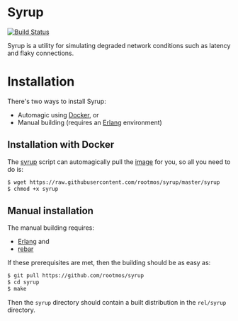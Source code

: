 Syrup
=====
[![Build Status](https://travis-ci.org/rootmos/syrup.svg)](https://travis-ci.org/rootmos/syrup)

Syrup is a utility for simulating degraded network conditions such as
latency and flaky connections.

Installation
============
There's two ways to install Syrup:
* Automagic using [Docker](http://docker.io), or
* Manual building (requires an [Erlang](http://www.erlang.org) environment)

## Installation with Docker
The [syrup](https://github.com/rootmos/syrup/blob/master/syrup) script can automagically pull the [image](https://hub.docker.com/r/rootmos/syrup) for you, so all you need to do is:

```bash
$ wget https://raw.githubusercontent.com/rootmos/syrup/master/syrup
$ chmod +x syrup
```

## Manual installation
The manual building requires:
* [Erlang](http://www.erlang.org) and
* [rebar](https://github.com/rebar/rebar)

If these prerequisites are met, then the building should be as easy as:
```bash
$ git pull https://github.com/rootmos/syrup
$ cd syrup
$ make
```
Then the `syrup` directory should contain a built distribution in the `rel/syrup` directory.

